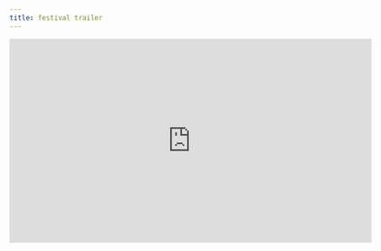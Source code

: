 ```yaml
---
title: festival trailer
---
```


<iframe src="https://player.vimeo.com/video/717604910" width="640" height="360" frameborder="0" allow="autoplay; fullscreen; picture-in-picture" allowfullscreen></iframe>
